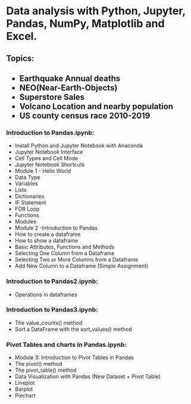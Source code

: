 <h1>Data analysis with Python, Jupyter, Pandas, NumPy, Matplotlib and Excel.</h1>


<h2>Topics:<h2>    
    <ul>
        <li>Earthquake Annual deaths</li>
        <li>NEO(Near-Earth-Objects)</li>
        <li>Superstore Sales</li>
        <li>Volcano Location and nearby population</li>
        <li>US county census race 2010-2019</li>
    </ul>



<h3>Introduction to Pandas.ipynb:</h3>        
    <ul>
        <li>Install Python and Jupyter Notebook with Anaconda</li>
        <li>Jupyter Notebook Interface</li>
        <li>Cell Types and Cell Mode</li>
        <li>Jupyter Notebook Shortcuts</li>
        <li>Module 1 - Hello World</li>
        <li>Data Type</li>
        <li>Variables</li>
        <li>Lists</li>
        <li>Dictionaries</li>
        <li>IF Statement</li>
        <li>FOR Loop</li>
        <li>Functions</li>
        <li>Modules</li>
        <li>Module 2 -Introduction to Pandas</li>
        <li>How to create a dataframe</li>
        <li>How to show a dataframe</li>
        <li>Basic Attributes, Functions and Methods</li>
        <li>Selecting One Column from a Dataframe</li>
        <li>Selecting Two or More Columns from a Dataframe</li>
        <li>Add New Column to a Dataframe (Simple Assignment)</li>
    </ul>



<h3>Introduction to Pandas2.ipynb:</h3>                
    <ul>
        <li>Operations in dataframes</li>
    </ul>



<h3>Introduction to Pandas3.ipynb:</h3>           
    <ul>
        <li>The value_counts() method</li>
        <li>Sort a DataFrame with the sort_values() method</li>
    </ul>



<h3>Pivot Tables and charts in Pandas.ipynb:</h3>
    <ul>
        <li>Module 3: Introduction to Pivot Tables in Pandas</li>
        <li>The pivot() method</li>
        <li>The pivot_table() method</li>
        <li>Data Visualization with Pandas (New Dataset + Pivot Table)</li>
        <li>Lineplot</li>
        <li>Barplot</li>
        <li>Piechart</li>
    </ul>

